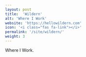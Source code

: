 ```yaml
---
layout: post
title:  'Wildern'
alt: 'Where I Work'
website: 'https://hellowildern.com'
icon: '<i class="fas fa-link"></i>'
permalink: '/site/wildern/'
weight: 3
---
```


Where I Work.
